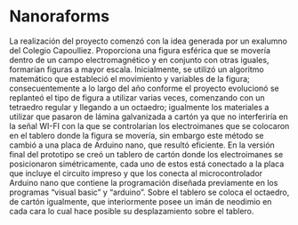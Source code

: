 # Nanoraforms

La realización del proyecto comenzó con la idea generada por un exalumno del Colegio Capoulliez. Proporciona una figura esférica que se movería dentro de un campo electromagnético y en conjunto con otras iguales, formarían figuras a mayor escala.
Inicialmente, se utilizó un algoritmo matemático que estableció el movimiento y variables de la figura; consecuentemente a lo largo del año conforme el proyecto evolucionó se replanteó el tipo de figura a utilizar varias veces, comenzando con un tetraedro regular y llegando a un octaedro; igualmente los materiales a utilizar que pasaron de lámina galvanizada a cartón ya que no interferiría en la señal WI-FI con la que se controlarían los electroimanes que se colocaron en el tablero donde la figura se movería, sin embargo este método se cambió a una placa de Arduino nano, que resultó eficiente.
En la versión final del prototipo se creó un tablero de cartón donde los electroimanes se posicionaron simétricamente, cada uno de estos está conectado a la placa que incluye el circuito impreso y que los conecta al microcontrolador Arduino nano que contiene la programación diseñada previamente en los programas “visual basic” y “arduino”. Sobre el tablero se coloca el octaedro, de cartón igualmente, que interiormente posee un imán de neodimio en cada cara lo cual hace posible su desplazamiento sobre el tablero.